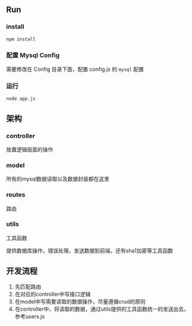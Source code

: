 
## Run

### install

```
npm install
```

### 配置 Mysql Config

需要修改在 Config 目录下面，配置 config.js 的 `mysql` 配置


### 运行

```
node app.js
```

## 架构

### controller

放置逻辑层面的操作

### model

所有的mysql数据读取以及数据封装都在这里

### routes

路由

### utils

工具函数

提供数据库操作，错误处理，发送数据到前端，还有sha1加密等工具函数

## 开发流程

1. 先匹配路由
2. 在对应的controller中写接口逻辑
3. 在model中写需要读取的数据操作，尽量遵循crud的原则
4. 在controller中，将读取的数据，通过utils提供的工具函数统一的发送出去，参考users.js
